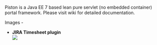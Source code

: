 Piston is a Java EE 7 based lean pure servlet (no embedded container) portal framework. Please visit wiki for detailed documentation.

Images -

<ul>
<li>
    <b>JIRA Timesheet plugin</b><br/><img src="http://pbs.twimg.com/media/B0pqKyCIMAA6Rj-.png:large" />
</li>
</ul>
